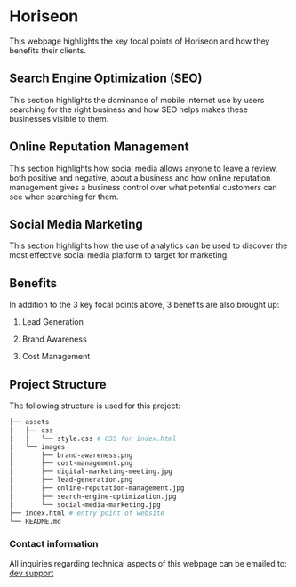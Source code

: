 # Horiseon

This webpage highlights the key focal points of Horiseon and how they benefits
their clients.

## Search Engine Optimization (SEO)

This section highlights the dominance of mobile internet use by users searching
for the right business and how SEO helps makes these businesses visible to them.

## Online Reputation Management

This section highlights how social media allows anyone to leave a review, both
positive and negative, about a business and how online reputation management
gives a business control over what potential customers can see when searching
for them.

## Social Media Marketing

This section highlights how the use of analytics can be used to discover the
most effective social media platform to target for marketing.

## Benefits

In addition to the 3 key focal points above, 3 benefits are also brought up:

1. Lead Generation

1. Brand Awareness

1. Cost Management

## Project Structure

The following structure is used for this project:

```sh
├── assets
│   ├── css
│   │   └── style.css # CSS for index.html
│   └── images
│       ├── brand-awareness.png
│       ├── cost-management.png
│       ├── digital-marketing-meeting.jpg
│       ├── lead-generation.png
│       ├── online-reputation-management.jpg
│       ├── search-engine-optimization.jpg
│       └── social-media-marketing.jpg
├── index.html # entry point of website
└── README.md

```

### Contact information

All inquiries regarding technical aspects of this webpage can be emailed to:
[dev support](mailto:dev-support@horiseon.com)
